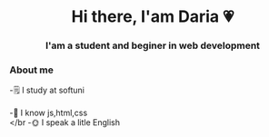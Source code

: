 
<div id = "header" align="center">
<h1>Hi there, I'am Daria 💗</h1>
<h3> I'am a student and beginer in web development</h3>
</div>

### About me
-🗒 I study at softuni <br></br>
-🌙 I know js,html,css <br></br
-🌞 I speak a litle English <br>


